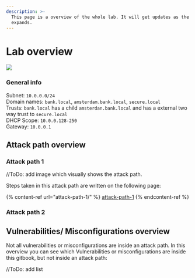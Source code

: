 ```yaml
---
description: >-
  This page is a overview of the whole lab. It will get updates as the lab
  expands.
---
```


# Lab overview

![](<../../.gitbook/assets/afbeelding (40).png>)

### General info

Subnet: `10.0.0.0/24`\
Domain names: `bank.local`, `amsterdam.bank.local`, `secure.local`\
Trusts: `bank.local` has a child `amsterdan.bank.local` and has a external two way trust to `secure.local`\
DHCP Scope: `10.0.0.128-250` \
Gateway: `10.0.0.1`

## Attack path overview

### Attack path 1

//ToDo: add image which visually shows the attack path.

Steps taken in this attack path are written on the following page:

{% content-ref url="attack-path-1/" %}
[attack-path-1](attack-path-1/)
{% endcontent-ref %}

### Attack path 2



## Vulnerabilities/ Misconfigurations overview

Not all vulnerabilities or misconfigurations are inside an attack path. In this overview you can see which Vulnerabilities or misconfigurations are inside this gitbook, but not inside an attack path:

//ToDo: add list
